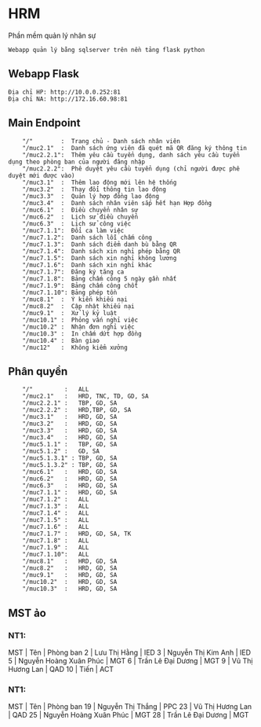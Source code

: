 # HRM
Phần mềm quản lý nhân sự

```
Webapp quản lý bằng sqlserver trên nền tảng flask python
```

## Webapp Flask
```
Địa chỉ HP: http://10.0.0.252:81
Địa chỉ NA: http://172.16.60.98:81

```

## Main Endpoint
```
    "/"        :  Trang chủ - Danh sách nhân viên 
    "/muc2.1"  :  Danh sách ứng viên đã quét mã QR đăng ký thông tin
    "/muc2.2.1":  Thêm yêu cầu tuyển dụng, danh sách yêu cầu tuyển dụng theo phòng ban của người đăng nhập
    "/muc2.2.2":  Phê duyệt yêu cầu tuyển dụng (chỉ người được phê duyệt mới được vào)
    "/muc3.1"  :  Thêm lao động mới lên hệ thống
    "/muc3.2"  :  Thay đổi thông tin lao động
    "/muc3.3"  :  Quản lý hợp đồng lao động
    "/muc3.4"  :  Danh sách nhân viên sắp hết hạn Hợp đồng
    "/muc6.1"  :  Điều chuyển nhân sự
    "/muc6.2"  :  Lịch sử điều chuyển
    "/muc6.3"  :  Lịch sử công việc
    "/muc7.1.1":  Đổi ca làm việc
    "/muc7.1.2":  Danh sách lỗi chấm công
    "/muc7.1.3":  Danh sách điểm danh bù bằng QR
    "/muc7.1.4":  Danh sách xin nghỉ phép bằng QR
    "/muc7.1.5":  Danh sách xin nghỉ không lương
    "/muc7.1.6":  Danh sách xin nghỉ khác
    "/muc7.1.7":  Đăng ký tăng ca
    "/muc7.1.8":  Bảng chấm công 5 ngày gần nhất
    "/muc7.1.9":  Bảng chấm công chốt
    "/muc7.1.10": Bảng phép tồn
    "/muc8.1"  :  Ý kiến khiếu nại
    "/muc8.2"  :  Cập nhật khiếu nại
    "/muc9.1"  :  Xử lý kỷ luật
    "/muc10.1" :  Phỏng vấn nghỉ việc
    "/muc10.2" :  Nhận đơn nghỉ việc
    "/muc10.3" :  In chấm dứt hợp đồng
    "/muc10.4" :  Bàn giao
    "/muc12"   :  Không kiểm xưởng
```

## Phân quyền
```
    "/"         :   ALL
    "/muc2.1"   :   HRD, TNC, TD, GD, SA
    "/muc2.2.1" :   TBP, GD, SA
    "/muc2.2.2" :   HRD,TBP, GD, SA
    "/muc3.1"   :   HRD, GD, SA
    "/muc3.2"   :   HRD, GD, SA
    "/muc3.3"   :   HRD, GD, SA
    "/muc3.4"   :   HRD, GD, SA
    "/muc5.1.1" :   TBP, GD, SA
    "/muc5.1.2" :   GD, SA
    "/muc5.1.3.1" : TBP, GD, SA
    "/muc5.1.3.2" : TBP, GD, SA
    "/muc6.1"   :   HRD, GD, SA
    "/muc6.2"   :   HRD, GD, SA
    "/muc6.3"   :   HRD, GD, SA
    "/muc7.1.1" :   HRD, GD, SA
    "/muc7.1.2" :   ALL
    "/muc7.1.3" :   ALL
    "/muc7.1.4" :   ALL
    "/muc7.1.5" :   ALL
    "/muc7.1.6" :   ALL
    "/muc7.1.7" :   HRD, GD, SA, TK
    "/muc7.1.8" :   ALL
    "/muc7.1.9" :   ALL
    "/muc7.1.10":   ALL    
    "/muc8.1"   :   HRD, GD, SA 
    "/muc8.2"   :   HRD, GD, SA 
    "/muc9.1"   :   HRD, GD, SA
    "/muc10.2"  :   HRD, GD, SA 
    "/muc10.3"  :   HRD, GD, SA 
```

## MST ảo
### NT1:
MST |  Tên                      | Phòng ban 
2   | Lưu Thị Hằng              | IED
3   | Nguyễn Thị Kim Anh        | IED
5   | Nguyễn Hoàng Xuân Phúc    | MGT
6   | Trần Lê Đại Dương         | MGT
9   | Vũ Thị Hương Lan          | QAD
10  | Tiến                      | ACT

### NT1:
MST |  Tên                      | Phòng ban 
19  | Nguyễn Thị Thắng          | PPC
23  | Vũ Thị Hương Lan          | QAD
25  | Nguyễn Hoàng Xuân Phúc    | MGT
28  | Trần Lê Đại Dương         | MGT